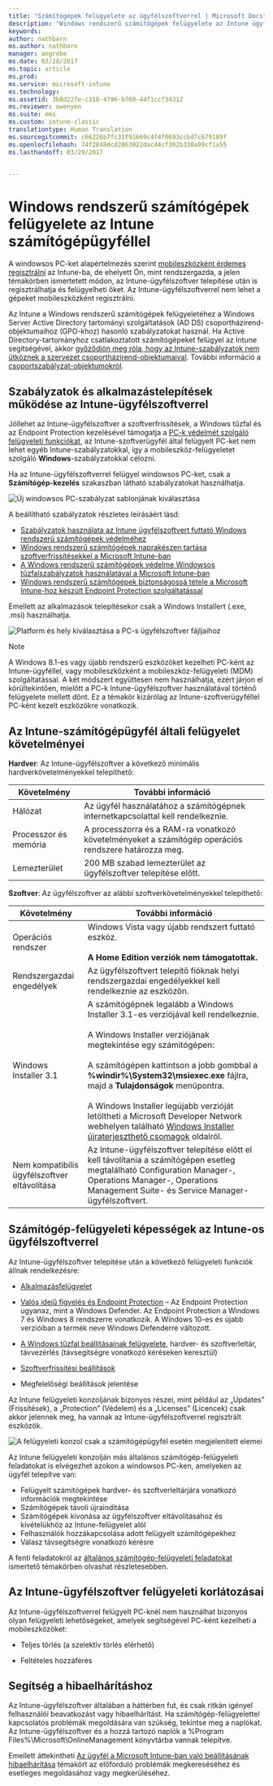 ```yaml
---
title: "Számítógépek felügyelete az ügyfélszoftverrel | Microsoft Docs"
description: "Windows rendszerű számítógépek felügyelete az Intune ügyfélszoftverrel."
keywords: 
author: nathbarn
ms.author: nathbarn
manager: angrobe
ms.date: 03/28/2017
ms.topic: article
ms.prod: 
ms.service: microsoft-intune
ms.technology: 
ms.assetid: 3b8d22fe-c318-4796-b760-44f1ccf34312
ms.reviewer: owenyen
ms.suite: ems
ms.custom: intune-classic
translationtype: Human Translation
ms.sourcegitcommit: c66226b7fc31f91669c4f4f0693ccbd7c679189f
ms.openlocfilehash: 74f2848dcd2863022dac44cf302b330a99cf1a55
ms.lasthandoff: 03/29/2017


---
```


# <a name="manage-windows-pcs-with-intune-pc-client-software"></a>Windows rendszerű számítógépek felügyelete az Intune számítógépügyféllel
A windowsos PC-ket alapértelmezés szerint [mobileszközként érdemes regisztrálni](set-up-windows-device-management-with-microsoft-intune.md) az Intune-ba, de ehelyett Ön, mint rendszergazda, a jelen témakörben ismertetett módon, az Intune-ügyfélszoftver telepítése után is regisztrálhatja és felügyelheti őket. Az Intune-ügyfélszoftverrel nem lehet a gépeket mobileszközként regisztrálni.

Az Intune a Windows rendszerű számítógépek felügyeletéhez a Windows Server Active Directory tartományi szolgáltatások (AD DS) csoportházirend-objektumaihoz (GPO-khoz) hasonló szabályzatokat használ. Ha Active Directory-tartományhoz csatlakoztatott számítógépeket felügyel az Intune segítségével, akkor [győződjön meg róla, hogy az Intune-szabályzatok nem ütköznek a szervezet csoportházirend-objektumaival](resolve-gpo-and-microsoft-intune-policy-conflicts.md). További információ a [csoportszabályzat-objektumokról](https://technet.microsoft.com/library/hh147307.aspx).

## <a name="policies-and-app-deployments-for-the-intune-software-client"></a>Szabályzatok és alkalmazástelepítések működése az Intune-ügyfélszoftverrel

Jóllehet az Intune-ügyfélszoftver a szoftverfrissítések, a Windows tűzfal és az Endpoint Protection kezelésével támogatja a [PC-k védelmét szolgáló felügyeleti funkciókat](policies-to-protect-windows-pcs-in-microsoft-intune.md), az Intune-szoftverügyfél által felügyelt PC-ket nem lehet egyéb Intune-szabályzatokkal, így a mobileszköz-felügyeletet szolgáló **Windows**-szabályzatokkal célozni.

Ha az Intune-ügyfélszoftverrel felügyel windowsos PC-ket, csak a **Számítógép-kezelés** szakaszban látható szabályzatokat használhatja.

  ![Új windowsos PC-szabályzat sablonjának kiválasztása](../media/select-template-for-pc-policy.png)

A beállítható szabályzatok részletes leírásáért lásd:

- [Szabályzatok használata az Intune ügyfélszoftvert futtató Windows rendszerű számítógépek védelméhez](https://docs.microsoft.com/intune/deploy-use/policies-to-protect-windows-pcs-in-microsoft-intune)
- [Windows rendszerű számítógépek naprakészen tartása szoftverfrissítésekkel a Microsoft Intune-ban](https://docs.microsoft.com/intune/deploy-use/keep-windows-pcs-up-to-date-with-software-updates-in-microsoft-intune)
- [A Windows rendszerű számítógépek védelme Windowsos tűzfalszabályzatok használatával a Microsoft Intune-ban](https://docs.microsoft.com/intune/deploy-use/help-protect-windows-pcs-using-windows-firewall-policies-in-microsoft-intune)
- [Windows rendszerű számítógépek biztonságossá tétele a Microsoft Intune-hoz készült Endpoint Protection szolgáltatással](https://docs.microsoft.com/intune/deploy-use/help-secure-windows-pcs-with-endpoint-protection-for-microsoft-intune)

Emellett az alkalmazások telepítésekor csak a Windows Installert (.exe, .msi) használhatja.

  ![Platform és hely kiválasztása a PC-s ügyfélszoftver fájljaihoz](../media/select-platform-of-software-files-for-pc-agent.png)

> [!NOTE]
> A Windows 8.1-es vagy újabb rendszerű eszközöket kezelheti PC-ként az Intune-ügyféllel, vagy mobileszközként a mobileszköz-felügyeleti (MDM) szolgáltatással. A két módszert együttesen nem használhatja, ezért járjon el körültekintően, mielőtt a PC-k Intune-ügyfélszoftver használatával történő felügyelete mellett dönt. Ez a témakör kizárólag az Intune-szoftverügyféllel PC-ként kezelt eszközökre vonatkozik.

## <a name="requirements-for-intune-pc-client-management"></a>Az Intune-számítógépügyfél általi felügyelet követelményei

**Hardver**: Az Intune-ügyfélszoftver a következő minimális hardverkövetelményekkel telepíthető:

|Követelmény|További információ|
|---------------|--------------------|
|Hálózat|Az ügyfél használatához a számítógépnek internetkapcsolattal kell rendelkeznie.|
|Processzor és memória|A processzorra és a RAM-ra vonatkozó követelményeket a számítógép operációs rendszere határozza meg.|
|Lemezterület|200 MB szabad lemezterület az ügyfélszoftver telepítése előtt.|

**Szoftver**: Az ügyfélszoftver az alábbi szoftverkövetelményekkel telepíthető:

|Követelmény|További információ|
|---------------|--------------------|
|Operációs rendszer | Windows Vista vagy újabb rendszert futtató eszköz. </br></br>**A Home Edition verziók nem támogatottak.**|
|Rendszergazdai engedélyek|Az ügyfélszoftvert telepítő fióknak helyi rendszergazdai engedélyekkel kell rendelkeznie az eszközön.|
|Windows Installer 3.1|A számítógépnek legalább a Windows Installer 3.1-es verziójával kell rendelkeznie.<br /><br />A Windows Installer verziójának megtekintése egy számítógépen:<br /><br />  A számítógépen kattintson a jobb gombbal a **%windir%\System32\msiexec.exe** fájlra, majd a **Tulajdonságok** menüpontra.<br /><br />A Windows Installer legújabb verzióját letöltheti a Microsoft Developer Network webhelyen található [Windows Installer újraterjeszthető csomagok](http://go.microsoft.com/fwlink/?LinkID=234258) oldalról.|
|Nem kompatibilis ügyfélszoftver eltávolítása|Az Intune-ügyfélszoftver telepítése előtt el kell távolítania a számítógépen esetleg megtalálható Configuration Manager-, Operations Manager-, Operations Management Suite- és Service Manager-ügyfélszoftvert.|

## <a name="computer-management-capabilities-with-the-intune-client-software"></a>Számítógép-felügyeleti képességek az Intune-os ügyfélszoftverrel

Az Intune-ügyfélszoftver telepítése után a következő felügyeleti funkciók állnak rendelkezésre:

- [Alkalmazásfelügyelet](deploy-apps-in-microsoft-intune.md)

- [Valós idejű figyelés és Endpoint Protection](help-secure-windows-pcs-with-endpoint-protection-for-microsoft-intune.md) – Az Endpoint Protection ugyanaz, mint a Windows Defender. Az Endpoint Protection a Windows 7 és Windows 8 rendszerre vonatkozik. A Windows 10-es és újabb verzióiban a termék neve Windows Defenderre változott.

- [A Windows tűzfal beállításainak felügyelete](help-protect-windows-pcs-using-windows-firewall-policies-in-microsoft-intune.md), hardver- és szoftverleltár, távvezérlés (távsegítségre vonatkozó kéréseken keresztül)

- [Szoftverfrissítési beállítások](keep-windows-pcs-up-to-date-with-software-updates-in-microsoft-intune.md)

- Megfelelőségi beállítások jelentése

Az Intune felügyeleti konzoljának bizonyos részei, mint például az „Updates” (Frissítések), a „Protection” (Védelem) és a „Licenses” (Licencek) csak akkor jelennek meg, ha vannak az Intune-ügyfélszoftverrel regisztrált eszközök.

  ![A felügyeleti konzol csak a számítógépügyfél esetén megjelenített elemei](../media/admin-console-settings-only-for-pc-agent.png)

Az Intune felügyeleti konzolján más általános számítógép-felügyeleti feladatokat is elvégezhet azokon a windowsos PC-ken, amelyeken az ügyfél telepítve van:

-   Felügyelt számítógépek hardver- és szoftverleltárjára vonatkozó információk megtekintése
-   Számítógépek távoli újraindítása
-   Számítógépek kivonása az ügyfélszoftver eltávolításához és kivételükhöz az Intune-felügyelet alól
-   Felhasználók hozzákapcsolása adott felügyelt számítógépekhez
-   Válasz távsegítségre vonatkozó kérésre

A fenti feladatokról az [általános számítógép-felügyeleti feladatokat](common-windows-pc-management-tasks-with-the-microsoft-intune-computer-client.md) ismertető témakörben olvashat részletesebben.

## <a name="management-limitations-of-the-intune-client-software"></a>Az Intune-ügyfélszoftver felügyeleti korlátozásai

Az Intune-ügyfélszoftverrel felügyelt PC-knél nem használhat bizonyos olyan felügyeleti lehetőségeket, amelyek segítségével PC-ként kezelheti a mobileszközöket:

-   Teljes törlés (a szelektív törlés elérhető)

-   Feltételes hozzáférés

## <a name="help-with-troubleshooting"></a>Segítség a hibaelhárításhoz

Az Intune-ügyfélszoftver általában a háttérben fut, és csak ritkán igényel felhasználói beavatkozást vagy hibaelhárítást. Ha számítógép-felügyelettel kapcsolatos problémák megoldására van szükség, tekintse meg a naplókat. Az Intune-ügyfélszoftver és a hozzá tartozó naplók a %Program Files%\Microsoft\OnlineManagement könyvtárba vannak telepítve.

Emellett áttekintheti [Az ügyfél a Microsoft Intune-ban való beállításának hibaelhárítása](/intune/troubleshoot/troubleshoot-client-setup-in-microsoft-intune) témakört az előforduló problémák megkereséséhez és esetleges megoldásához vagy megkerüléséhez.

